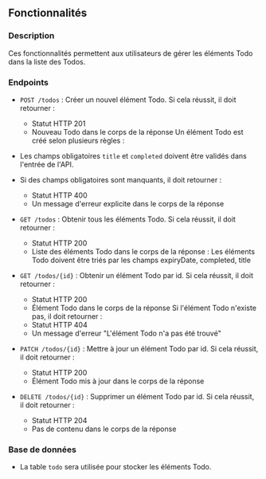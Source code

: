 ## Fonctionnalités

### Description
Ces fonctionnalités permettent aux utilisateurs de gérer les éléments Todo dans la liste des Todos.

### Endpoints

- `POST /todos` : Créer un nouvel élément Todo.
Si cela réussit, il doit retourner :
    - Statut HTTP 201
    - Nouveau Todo dans le corps de la réponse
Un élément Todo est créé selon plusieurs règles :
- Les champs obligatoires `title` et `completed` doivent être validés dans l'entrée de l'API.
- Si des champs obligatoires sont manquants, il doit retourner :
    - Statut HTTP 400
    - Un message d'erreur explicite dans le corps de la réponse

- `GET /todos` : Obtenir tous les éléments Todo.
Si cela réussit, il doit retourner :
    - Statut HTTP 200
    - Liste des éléments Todo dans le corps de la réponse : Les éléments Todo doivent être triés par les champs expiryDate, completed, title

- `GET /todos/{id}` : Obtenir un élément Todo par id.
Si cela réussit, il doit retourner :
    - Statut HTTP 200
    - Élément Todo dans le corps de la réponse
Si l'élément Todo n'existe pas, il doit retourner :
    - Statut HTTP 404
    - Un message d'erreur "L'élément Todo n'a pas été trouvé"

- `PATCH /todos/{id}` : Mettre à jour un élément Todo par id.
Si cela réussit, il doit retourner :
    - Statut HTTP 200
    - Élément Todo mis à jour dans le corps de la réponse

- `DELETE /todos/{id}` : Supprimer un élément Todo par id.
Si cela réussit, il doit retourner :
    - Statut HTTP 204
    - Pas de contenu dans le corps de la réponse

### Base de données
- La table `todo` sera utilisée pour stocker les éléments Todo.
